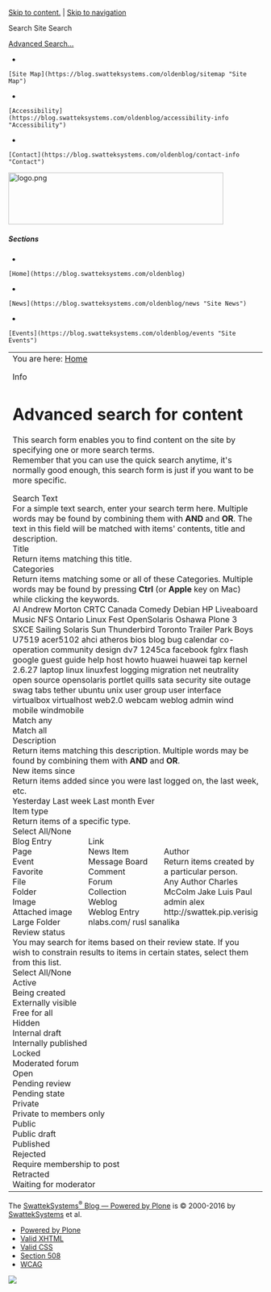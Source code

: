 [Skip to content.](https://blog.swatteksystems.com/oldenblog/search_form#documentContent) | [Skip to navigation](https://blog.swatteksystems.com/oldenblog/search_form#portlet-navigation-tree)

Search Site
<span>Search</span>

[Advanced Search…](https://blog.swatteksystems.com/oldenblog/search_form)

-   

    [Site Map](https://blog.swatteksystems.com/oldenblog/sitemap "Site Map")
-   

    [Accessibility](https://blog.swatteksystems.com/oldenblog/accessibility-info "Accessibility")
-   

    [Contact](https://blog.swatteksystems.com/oldenblog/contact-info "Contact")

<a href="https://blog.swatteksystems.com/oldenblog" id="portal-logo"><img src="https://blog.swatteksystems.com/oldenblog/logo.png" title="logo.png" width="426" height="103" /></a>

##### Sections

-   

    [Home](https://blog.swatteksystems.com/oldenblog)
-   

    [News](https://blog.swatteksystems.com/oldenblog/news "Site News")
-   

    [Events](https://blog.swatteksystems.com/oldenblog/events "Site Events")

<span></span>

<table>
<colgroup>
<col width="100%" />
</colgroup>
<tbody>
<tr class="odd">
<td align="left"><div>
<div id="portal-breadcrumbs">
<span id="breadcrumbs-you-are-here">You are here:</span> <a href="https://blog.swatteksystems.com/oldenblog">Home</a>
</div>
<div id="region-content" class="documentContent">
<span id="contentTopLeft"></span> <span id="contentTopRight"></span> <a href="https://blog.swatteksystems.com/oldenblog/"></a>
<dl>
<dt>Info</dt>
<dd>
</dd>
</dl>
<div id="viewlet-above-content">

</div>
<div id="content">
<div>
<h1 id="advanced-search-for-content" class="documentFirstHeading">Advanced search for content</h1>
<p>This search form enables you to find content on the site by specifying one or more search terms.<br />
Remember that you can use the quick search anytime, it's normally good enough, this search form is just if you want to be more specific.</p>
<div class="field">
Search Text
<div class="formHelp">
For a simple text search, enter your search term here. Multiple words may be found by combining them with <strong>AND</strong> and <strong>OR</strong>. The text in this field will be matched with items' contents, title and description.
</div>
</div>
<div class="field">
Title
<div class="formHelp">
Return items matching this title.
</div>
</div>
<div class="field">
Categories
<div class="formHelp">
Return items matching some or all of these Categories. Multiple words may be found by pressing <strong>Ctrl</strong> (or <strong>Apple</strong> key on Mac) while clicking the keywords.
</div>
AI Andrew Morton CRTC Canada Comedy Debian HP Liveaboard Music NFS Ontario Linux Fest OpenSolaris Oshawa Plone 3 SXCE Sailing Solaris Sun Thunderbird Toronto Trailer Park Boys U7519 acer5102 ahci atheros bios blog bug calendar co-operation community design dv7 1245ca facebook fglrx flash google guest guide help host howto huawei huawei tap kernel 2.6.27 laptop linux linuxfest logging migration net neutrality open source opensolaris portlet quills sata security site outage swag tabs tether ubuntu unix user group user interface virtualbox virtualhost web2.0 webcam weblog admin wind mobile windmobile<br />
Match any<br />
Match all
</div>
<div class="field">
Description
<div class="formHelp">
Return items matching this description. Multiple words may be found by combining them with <strong>AND</strong> and <strong>OR</strong>.
</div>
</div>
<div class="field">
New items since
<div class="formHelp">
Return items added since you were last logged on, the last week, etc.
</div>
Yesterday Last week Last month Ever
</div>
<div class="field">
Item type
<div class="formHelp">
Return items of a specific type.
</div>
<span class="optionsToggle"> Select All/None </span><br />

<div style="float: left; margin-right: 2em;">
Blog Entry<br />
Page<br />
Event<br />
Favorite<br />
File<br />
Folder<br />
Image<br />
Attached image<br />
Large Folder<br />

</div>
<div style="float: left; margin-right: 2em;">
Link<br />
News Item<br />
Message Board<br />
Comment<br />
Forum<br />
Collection<br />
Weblog<br />
Weblog Entry<br />

</div>
</div>
<div id="clear-space-before-author" class="visualClear">
 
</div>
<div class="field">
Author
<div class="formHelp">
Return items created by a particular person.
</div>
Any Author Charles McColm Jake Luis Paul admin alex http://swattek.pip.verisignlabs.com/ rusl sanalika
</div>
<div class="field">
Review status
<div class="formHelp">
You may search for items based on their review state. If you wish to constrain results to items in certain states, select them from this list.
</div>
<span class="optionsToggle"> Select All/None<br />
</span> Active<br />
Being created<br />
Externally visible<br />
Free for all<br />
Hidden<br />
Internal draft<br />
Internally published<br />
Locked<br />
Moderated forum<br />
Open<br />
Pending review<br />
Pending state<br />
Private<br />
Private to members only<br />
Public<br />
Public draft<br />
Published<br />
Rejected<br />
Require membership to post<br />
Retracted<br />
Waiting for moderator<br />

</div>
<div id="clear-space-before-submit" class="visualClear">

</div>
<div class="formControls">

</div>
</div>
</div>
<span id="contentBottomLeft"></span> <span id="contentBottomRight"></span>
</div>
</div></td>
</tr>
</tbody>
</table>

The [SwattekSystems<sup>®</sup> Blog — Powered by Plone](http://plone.org) is © 2000-2016 by [SwattekSystems](https://blog.swatteksystems.com/oldenblog) et al.

<span></span>

-   [Powered by Plone](http://plone.org "This site was built using Plone CMS, the Open Source Content Management System. Click for more information.")
-   [Valid XHTML](http://validator.w3.org/check/referer "This site is valid XHTML.")
-   [Valid CSS](http://jigsaw.w3.org/css-validator/check/referer?warning=no&profile=css3&usermedium=all "This site was built with valid CSS.")
-   [Section 508](http://www.section508.gov "This site conforms to the US Government Section 508 Accessibility Guidelines.")
-   [WCAG](http://www.w3.org/WAI/WCAG1AA-Conformance "This site conforms to the W3C-WAI Web Content Accessibility Guidelines.")

![](https://blog.swatteksystems.com/oldenblog/spinner.gif)
